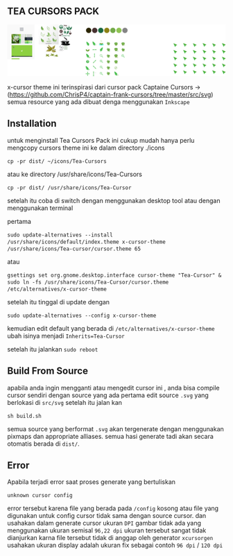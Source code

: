 ## TEA CURSORS PACK

![](../update.PNG)

x-cursor theme ini terinspirasi dari cursor pack Captaine Cursors
-> (https://github.com/ChrisP4/captain-frank-cursors/tree/master/src/svg)
semua resource yang ada dibuat denga menggunakan ```Inkscape```

## Installation
untuk menginstall Tea Cursors Pack ini cukup mudah hanya perlu mengcopy cursors theme ini ke dalam directory ./icons
```
cp -pr dist/ ~/icons/Tea-Cursors
```

atau ke directory /usr/share/icons/Tea-Cursors

```
cp -pr dist/ /usr/share/icons/Tea-Cursor
```

setelah itu coba di switch dengan menggunakan desktop tool atau dengan menggunakan terminal

pertama
```
sudo update-alternatives --install /usr/share/icons/default/index.theme x-cursor-theme /usr/share/icons/Tea-cursor/cursor.theme 65
```
atau
```
gsettings set org.gnome.desktop.interface cursor-theme "Tea-Cursor" & sudo ln -fs /usr/share/icons/Tea-Cursor/cursor.theme /etc/alternatives/x-cursor-theme
```
setelah itu tinggal di update dengan
```
sudo update-alternatives --config x-cursor-theme
```
kemudian edit default yang berada di `/etc/alternatives/x-cursor-theme` ubah isinya menjadi `Inherits=Tea-Cursor`

setelah itu jalankan `sudo reboot`

## Build From Source
apabila anda ingin mengganti atau mengedit cursor ini , anda bisa compile cursor sendiri dengan source yang ada
pertama edit source `.svg` yang berlokasi di `src/svg`
setelah itu jalan kan
```
sh build.sh
```
semua source yang berformat `.svg` akan tergenerate dengan menggunakan pixmaps dan appropriate alliases.
semua hasi generate tadi akan secara otomatis berada di `dist/`.

## Error
Apabila terjadi error saat proses generate yang bertuliskan
```
unknown cursor config
```
error tersebut karena file yang berada pada `/config` kosong atau file yang digunakan untuk config cursor tidak sama dengan source cursor.
dan usahakan dalam generate cursor ukuran `DPI` gambar tidak ada yang menggunakan ukuran semisal `96,22 dpi` ukuran tersebut sangat tidak dianjurkan karna file tersebut tidak di anggap oleh generator `xcursorgen` usahakan ukuran display adalah ukuran fix sebagai contoh `96 dpi` / `120 dpi`